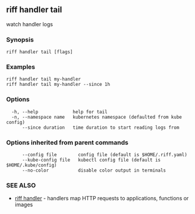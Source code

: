 ## riff handler tail

watch handler logs

### Synopsis

<todo>

```
riff handler tail [flags]
```

### Examples

```
riff handler tail my-handler
riff handler tail my-handler --since 1h
```

### Options

```
  -h, --help             help for tail
  -n, --namespace name   kubernetes namespace (defaulted from kube config)
      --since duration   time duration to start reading logs from
```

### Options inherited from parent commands

```
      --config file        config file (default is $HOME/.riff.yaml)
      --kube-config file   kubectl config file (default is $HOME/.kube/config)
      --no-color           disable color output in terminals
```

### SEE ALSO

* [riff handler](riff_handler.md)	 - handlers map HTTP requests to applications, functions or images

